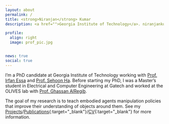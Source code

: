 ```yaml
---
layout: about
permalink: /
title: <strong>Niranjan</strong> Kumar
description: <a href="">Georgia Institute of Technology</a>. niranjankumar@gatech.edu

profile:
  align: right
  image: prof_pic.jpg


news: true
social: true
---
```

I’m a PhD candidate at Georgia Institute of Technology working with <a href="http://www.irfanessa.gatech.edu/" target="blank">Prof. Irfan Essa</a> and <a href="https://www.cc.gatech.edu/~sha9/" target="blank">Prof. Sehoon Ha</a>. Before starting my PhD, I was a Master’s student in Electrical and Computer Engineering at Gatech and worked at the OLIVES lab with <a href="https://ghassanalregib.info/" target="blank">Prof. Ghassan AlRegib</a>.

The goal of my research is to teach embodied agents manipulation policies that improve their understanding of objects around them. See my [Projects](/projects/)/[Publications](/publications/){:target="_blank"}/[CV](/assets/pdf/Niranjan_Kumar_2021.pdf){:target="_blank"} for more information. 


